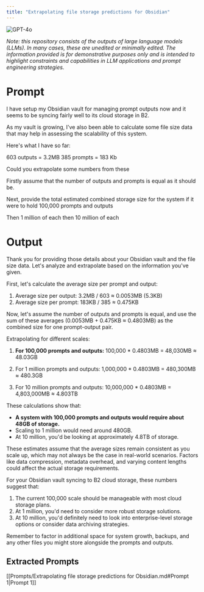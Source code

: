 ```yaml
---
title: "Extrapolating file storage predictions for Obsidian"
---
```

![GPT-4o](https://img.shields.io/badge/GPT--4o-3333FF?style=for-the-badge&logo=openai&logoColor=white)



*Note: this repository consists of the outputs of large language models (LLMs). In many cases, these are unedited or minimally edited. The information provided is for demonstrative purposes only and is intended to highlight constraints and capabilities in LLM applications and prompt engineering strategies.*


# Prompt

I have setup my Obsidian vault for managing prompt outputs now and it seems to be syncing fairly well to its cloud storage in B2. 

As my vault is growing, I've also been able to calculate some file size data that may help in assessing the scalability of this system. 

Here's what I have so far:

603 outputs = 3.2MB
385 prompts = 183 Kb

Could you extrapolate some numbers from these

Firstly assume that the number of outputs and prompts is equal as it should be. 

Next, provide the total estimated combined storage size for the system if it were to hold 100,000 prompts and outputs

Then 1 million of each 
then 10 million of each

# Output

Thank you for providing those details about your Obsidian vault and the file size data. Let's analyze and extrapolate based on the information you've given.

First, let's calculate the average size per prompt and output:

1. Average size per output: 3.2MB / 603 ≈ 0.0053MB (5.3KB)
2. Average size per prompt: 183KB / 385 ≈ 0.475KB

Now, let's assume the number of outputs and prompts is equal, and use the sum of these averages (0.0053MB + 0.475KB ≈ 0.4803MB) as the combined size for one prompt-output pair.

Extrapolating for different scales:

1. **For 100,000 prompts and outputs:**
   100,000 * 0.4803MB = 48,030MB ≈ 48.03GB

2. For 1 million prompts and outputs:
   1,000,000 * 0.4803MB = 480,300MB ≈ 480.3GB

3. For 10 million prompts and outputs:
   10,000,000 * 0.4803MB = 4,803,000MB ≈ 4.803TB

These calculations show that:
- **A system with 100,000 prompts and outputs would require about 48GB of storage.**
- Scaling to 1 million would need around 480GB.
- At 10 million, you'd be looking at approximately 4.8TB of storage.

These estimates assume that the average sizes remain consistent as you scale up, which may not always be the case in real-world scenarios. Factors like data compression, metadata overhead, and varying content lengths could affect the actual storage requirements.

For your Obsidian vault syncing to B2 cloud storage, these numbers suggest that:
1. The current 100,000 scale should be manageable with most cloud storage plans.
2. At 1 million, you'd need to consider more robust storage solutions.
3. At 10 million, you'd definitely need to look into enterprise-level storage options or consider data archiving strategies.

Remember to factor in additional space for system growth, backups, and any other files you might store alongside the prompts and outputs.

 




## Extracted Prompts
[[Prompts/Extrapolating file storage predictions for Obsidian.md#Prompt 1|Prompt 1]]
